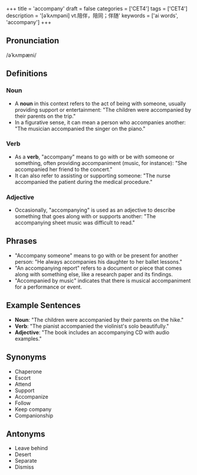 +++
title = 'accompany'
draft = false
categories = ['CET4']
tags = ['CET4']
description = '[əˈkʌmpəni] vt.陪伴，陪同；伴随'
keywords = ['ai words', 'accompany']
+++

## Pronunciation
/əˈkʌmpæni/

## Definitions
### Noun
- A **noun** in this context refers to the act of being with someone, usually providing support or entertainment: "The children were accompanied by their parents on the trip."
- In a figurative sense, it can mean a person who accompanies another: "The musician accompanied the singer on the piano."

### Verb
- As a **verb**, "accompany" means to go with or be with someone or something, often providing accompaniment (music, for instance): "She accompanied her friend to the concert."
- It can also refer to assisting or supporting someone: "The nurse accompanied the patient during the medical procedure."

### Adjective
- Occasionally, "accompanying" is used as an adjective to describe something that goes along with or supports another: "The accompanying sheet music was difficult to read."

## Phrases
- "Accompany someone" means to go with or be present for another person: "He always accompanies his daughter to her ballet lessons."
- "An accompanying report" refers to a document or piece that comes along with something else, like a research paper and its findings.
- "Accompanied by music" indicates that there is musical accompaniment for a performance or event.

## Example Sentences
- **Noun**: "The children were accompanied by their parents on the hike."
- **Verb**: "The pianist accompanied the violinist's solo beautifully."
- **Adjective**: "The book includes an accompanying CD with audio examples."

## Synonyms
- Chaperone
- Escort
- Attend
- Support
- Accompanize
- Follow
- Keep company
- Companionship

## Antonyms
- Leave behind
- Desert
- Separate
- Dismiss
